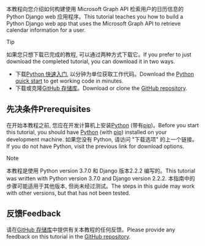 <!-- markdownlint-disable MD002 MD041 -->

<span data-ttu-id="33295-101">本教程向您介绍如何构建使用 Microsoft Graph API 检索用户的日历信息的 Python Django web 应用程序。</span><span class="sxs-lookup"><span data-stu-id="33295-101">This tutorial teaches you how to build a Python Django web app that uses the Microsoft Graph API to retrieve calendar information for a user.</span></span>

> [!TIP]
> <span data-ttu-id="33295-102">如果您只想下载已完成的教程, 可以通过两种方式下载它。</span><span class="sxs-lookup"><span data-stu-id="33295-102">If you prefer to just download the completed tutorial, you can download it in two ways.</span></span>
>
> - <span data-ttu-id="33295-103">下载[Python 快速入门](https://developer.microsoft.com/graph/quick-start?platform=option-Python), 以分钟为单位获取工作代码。</span><span class="sxs-lookup"><span data-stu-id="33295-103">Download the [Python quick start](https://developer.microsoft.com/graph/quick-start?platform=option-Python) to get working code in minutes.</span></span>
> - <span data-ttu-id="33295-104">下载或克隆[GitHub 存储库](https://github.com/microsoftgraph/msgraph-training-pythondjangoapp)。</span><span class="sxs-lookup"><span data-stu-id="33295-104">Download or clone the [GitHub repository](https://github.com/microsoftgraph/msgraph-training-pythondjangoapp).</span></span>

## <a name="prerequisites"></a><span data-ttu-id="33295-105">先决条件</span><span class="sxs-lookup"><span data-stu-id="33295-105">Prerequisites</span></span>

<span data-ttu-id="33295-106">在开始本教程之前, 您应在开发计算机上安装[Python](https://www.python.org/) (带有[pip](https://pypi.org/project/pip/))。</span><span class="sxs-lookup"><span data-stu-id="33295-106">Before you start this tutorial, you should have [Python](https://www.python.org/) (with [pip](https://pypi.org/project/pip/)) installed on your development machine.</span></span> <span data-ttu-id="33295-107">如果您没有 Python, 请访问 "下载选项" 的上一个链接。</span><span class="sxs-lookup"><span data-stu-id="33295-107">If you do not have Python, visit the previous link for download options.</span></span>

> [!NOTE]
> <span data-ttu-id="33295-108">本教程是使用 Python version 3.7.0 和 Django 版本2.2.2 编写的。</span><span class="sxs-lookup"><span data-stu-id="33295-108">This tutorial was written with Python version 3.7.0 and Django version 2.2.2.</span></span> <span data-ttu-id="33295-109">本指南中的步骤可能适用于其他版本, 但尚未经过测试。</span><span class="sxs-lookup"><span data-stu-id="33295-109">The steps in this guide may work with other versions, but that has not been tested.</span></span>

## <a name="feedback"></a><span data-ttu-id="33295-110">反馈</span><span class="sxs-lookup"><span data-stu-id="33295-110">Feedback</span></span>

<span data-ttu-id="33295-111">请在[GitHub 存储库](https://github.com/microsoftgraph/msgraph-training-pythondjangoapp)中提供有关本教程的任何反馈。</span><span class="sxs-lookup"><span data-stu-id="33295-111">Please provide any feedback on this tutorial in the [GitHub repository](https://github.com/microsoftgraph/msgraph-training-pythondjangoapp).</span></span>
